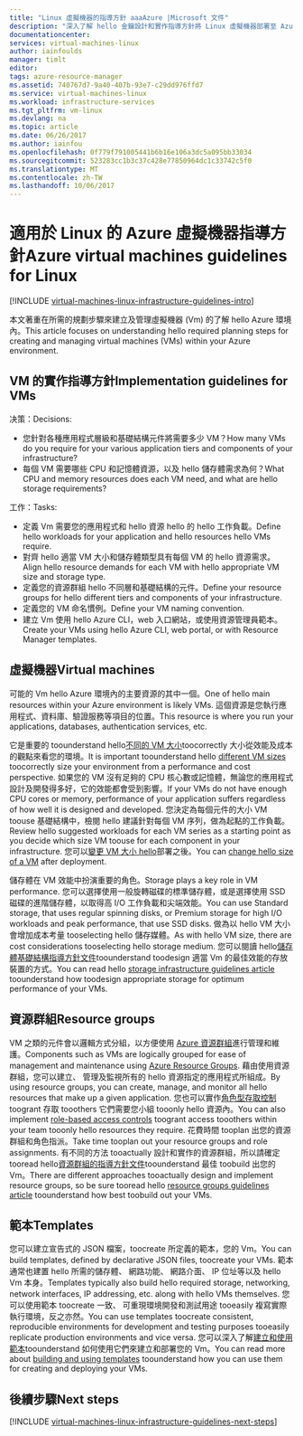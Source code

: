 ```yaml
---
title: "Linux 虛擬機器的指導方針 aaaAzure |Microsoft 文件"
description: "深入了解 hello 金鑰設計和實作指導方針將 Linux 虛擬機器部署至 Azure"
documentationcenter: 
services: virtual-machines-linux
author: iainfoulds
manager: timlt
editor: 
tags: azure-resource-manager
ms.assetid: 740767d7-9a40-407b-93e7-c29dd976ffd7
ms.service: virtual-machines-linux
ms.workload: infrastructure-services
ms.tgt_pltfrm: vm-linux
ms.devlang: na
ms.topic: article
ms.date: 06/26/2017
ms.author: iainfou
ms.openlocfilehash: 0f779f791005441b6b16e106a3dc5a095bb33034
ms.sourcegitcommit: 523283cc1b3c37c428e77850964dc1c33742c5f0
ms.translationtype: MT
ms.contentlocale: zh-TW
ms.lasthandoff: 10/06/2017
---
```

# <a name="azure-virtual-machines-guidelines-for-linux"></a><span data-ttu-id="16618-103">適用於 Linux 的 Azure 虛擬機器指導方針</span><span class="sxs-lookup"><span data-stu-id="16618-103">Azure virtual machines guidelines for Linux</span></span>
[!INCLUDE [virtual-machines-linux-infrastructure-guidelines-intro](../../../includes/virtual-machines-linux-infrastructure-guidelines-intro.md)]

<span data-ttu-id="16618-104">本文著重在所需的規劃步驟來建立及管理虛擬機器 (Vm) 的了解 hello Azure 環境內。</span><span class="sxs-lookup"><span data-stu-id="16618-104">This article focuses on understanding hello required planning steps for creating and managing virtual machines (VMs) within your Azure environment.</span></span>

## <a name="implementation-guidelines-for-vms"></a><span data-ttu-id="16618-105">VM 的實作指導方針</span><span class="sxs-lookup"><span data-stu-id="16618-105">Implementation guidelines for VMs</span></span>
<span data-ttu-id="16618-106">决策：</span><span class="sxs-lookup"><span data-stu-id="16618-106">Decisions:</span></span>

* <span data-ttu-id="16618-107">您針對各種應用程式層級和基礎結構元件將需要多少 VM？</span><span class="sxs-lookup"><span data-stu-id="16618-107">How many VMs do you require for your various application tiers and components of your infrastructure?</span></span>
* <span data-ttu-id="16618-108">每個 VM 需要哪些 CPU 和記憶體資源，以及 hello 儲存體需求為何？</span><span class="sxs-lookup"><span data-stu-id="16618-108">What CPU and memory resources does each VM need, and what are hello storage requirements?</span></span>

<span data-ttu-id="16618-109">工作：</span><span class="sxs-lookup"><span data-stu-id="16618-109">Tasks:</span></span>

* <span data-ttu-id="16618-110">定義 Vm 需要您的應用程式和 hello 資源 hello 的 hello 工作負載。</span><span class="sxs-lookup"><span data-stu-id="16618-110">Define hello workloads for your application and hello resources hello VMs require.</span></span>
* <span data-ttu-id="16618-111">對齊 hello 適當 VM 大小和儲存體類型具有每個 VM 的 hello 資源需求。</span><span class="sxs-lookup"><span data-stu-id="16618-111">Align hello resource demands for each VM with hello appropriate VM size and storage type.</span></span>
* <span data-ttu-id="16618-112">定義您的資源群組 hello 不同層和基礎結構的元件。</span><span class="sxs-lookup"><span data-stu-id="16618-112">Define your resource groups for hello different tiers and components of your infrastructure.</span></span>
* <span data-ttu-id="16618-113">定義您的 VM 命名慣例。</span><span class="sxs-lookup"><span data-stu-id="16618-113">Define your VM naming convention.</span></span>
* <span data-ttu-id="16618-114">建立 Vm 使用 hello Azure CLI，web 入口網站，或使用資源管理員範本。</span><span class="sxs-lookup"><span data-stu-id="16618-114">Create your VMs using hello Azure CLI, web portal, or with Resource Manager templates.</span></span>

## <a name="virtual-machines"></a><span data-ttu-id="16618-115">虛擬機器</span><span class="sxs-lookup"><span data-stu-id="16618-115">Virtual machines</span></span>
<span data-ttu-id="16618-116">可能的 Vm hello Azure 環境內的主要資源的其中一個。</span><span class="sxs-lookup"><span data-stu-id="16618-116">One of hello main resources within your Azure environment is likely VMs.</span></span> <span data-ttu-id="16618-117">這個資源是您執行應用程式、資料庫、驗證服務等項目的位置。</span><span class="sxs-lookup"><span data-stu-id="16618-117">This resource is where you run your applications, databases, authentication services, etc.</span></span>

<span data-ttu-id="16618-118">它是重要的 toounderstand hello[不同的 VM 大小](sizes.md)toocorrectly 大小從效能及成本的觀點來看您的環境。</span><span class="sxs-lookup"><span data-stu-id="16618-118">It is important toounderstand hello [different VM sizes](sizes.md) toocorrectly size your environment from a performance and cost perspective.</span></span> <span data-ttu-id="16618-119">如果您的 VM 沒有足夠的 CPU 核心數或記憶體，無論您的應用程式設計及開發得多好，它的效能都會受到影響。</span><span class="sxs-lookup"><span data-stu-id="16618-119">If your VMs do not have enough CPU cores or memory, performance of your application suffers regardless of how well it is designed and developed.</span></span> <span data-ttu-id="16618-120">您決定為每個元件的大小 VM toouse 基礎結構中，檢閱 hello 建議針對每個 VM 序列，做為起點的工作負載。</span><span class="sxs-lookup"><span data-stu-id="16618-120">Review hello suggested workloads for each VM series as a starting point as you decide which size VM toouse for each component in your infrastructure.</span></span> <span data-ttu-id="16618-121">您可以[變更 VM 大小 hello](change-vm-size.md)部署之後。</span><span class="sxs-lookup"><span data-stu-id="16618-121">You can [change hello size of a VM](change-vm-size.md) after deployment.</span></span>

<span data-ttu-id="16618-122">儲存體在 VM 效能中扮演重要的角色。</span><span class="sxs-lookup"><span data-stu-id="16618-122">Storage plays a key role in VM performance.</span></span> <span data-ttu-id="16618-123">您可以選擇使用一般旋轉磁碟的標準儲存體，或是選擇使用 SSD 磁碟的進階儲存體，以取得高 I/O 工作負載和尖端效能。</span><span class="sxs-lookup"><span data-stu-id="16618-123">You can use Standard storage, that uses regular spinning disks, or Premium storage for high I/O workloads and peak performance, that use SSD disks.</span></span> <span data-ttu-id="16618-124">做為以 hello VM 大小會增加成本考量 tooselecting hello 儲存媒體。</span><span class="sxs-lookup"><span data-stu-id="16618-124">As with hello VM size, there are cost considerations tooselecting hello storage medium.</span></span> <span data-ttu-id="16618-125">您可以閱讀 hello[儲存體基礎結構指導方針文件](infrastructure-storage-solutions-guidelines.md)toounderstand toodesign 適當 Vm 的最佳效能的存放裝置的方式。</span><span class="sxs-lookup"><span data-stu-id="16618-125">You can read hello [storage infrastructure guidelines article](infrastructure-storage-solutions-guidelines.md) toounderstand how toodesign appropriate storage for optimum performance of your VMs.</span></span>

## <a name="resource-groups"></a><span data-ttu-id="16618-126">資源群組</span><span class="sxs-lookup"><span data-stu-id="16618-126">Resource groups</span></span>
<span data-ttu-id="16618-127">VM 之類的元件會以邏輯方式分組，以方便使用 [Azure 資源群組](../../azure-resource-manager/resource-group-overview.md)進行管理和維護。</span><span class="sxs-lookup"><span data-stu-id="16618-127">Components such as VMs are logically grouped for ease of management and maintenance using [Azure Resource Groups](../../azure-resource-manager/resource-group-overview.md).</span></span> <span data-ttu-id="16618-128">藉由使用資源群組，您可以建立、 管理及監視所有的 hello 資源指定的應用程式所組成。</span><span class="sxs-lookup"><span data-stu-id="16618-128">By using resource groups, you can create, manage, and monitor all hello resources that make up a given application.</span></span> <span data-ttu-id="16618-129">您也可以實作[角色型存取控制](../../active-directory/role-based-access-control-what-is.md)toogrant 存取 tooothers 它們需要您小組 tooonly hello 資源內。</span><span class="sxs-lookup"><span data-stu-id="16618-129">You can also implement [role-based access controls](../../active-directory/role-based-access-control-what-is.md) toogrant access tooothers within your team tooonly hello resources they require.</span></span> <span data-ttu-id="16618-130">花費時間 tooplan 出您的資源群組和角色指派。</span><span class="sxs-lookup"><span data-stu-id="16618-130">Take time tooplan out your resource groups and role assignments.</span></span> <span data-ttu-id="16618-131">有不同的方法 tooactually 設計和實作的資源群組，所以請確定 tooread hello[資源群組的指導方針文件](infrastructure-resource-groups-guidelines.md)toounderstand 最佳 toobuild 出您的 Vm。</span><span class="sxs-lookup"><span data-stu-id="16618-131">There are different approaches tooactually design and implement resource groups, so be sure tooread hello [resource groups guidelines article](infrastructure-resource-groups-guidelines.md) toounderstand how best toobuild out your VMs.</span></span>

## <a name="templates"></a><span data-ttu-id="16618-132">範本</span><span class="sxs-lookup"><span data-stu-id="16618-132">Templates</span></span>
<span data-ttu-id="16618-133">您可以建立宣告式的 JSON 檔案，toocreate 所定義的範本，您的 Vm。</span><span class="sxs-lookup"><span data-stu-id="16618-133">You can build templates, defined by declarative JSON files, toocreate your VMs.</span></span> <span data-ttu-id="16618-134">範本通常也建置 hello 所需的儲存體、 網路功能、 網路介面、 IP 位址等以及 hello Vm 本身。</span><span class="sxs-lookup"><span data-stu-id="16618-134">Templates typically also build hello required storage, networking, network interfaces, IP addressing, etc. along with hello VMs themselves.</span></span> <span data-ttu-id="16618-135">您可以使用範本 toocreate 一致、 可重現環境開發和測試用途 tooeasily 複寫實際執行環境，反之亦然。</span><span class="sxs-lookup"><span data-stu-id="16618-135">You can use templates toocreate consistent, reproducible environments for development and testing purposes tooeasily replicate production environments and vice versa.</span></span> <span data-ttu-id="16618-136">您可以深入了解[建立和使用範本](../../azure-resource-manager/resource-group-overview.md#template-deployment)toounderstand 如何使用它們來建立和部署您的 Vm。</span><span class="sxs-lookup"><span data-stu-id="16618-136">You can read more about [building and using templates](../../azure-resource-manager/resource-group-overview.md#template-deployment) toounderstand how you can use them for creating and deploying your VMs.</span></span>

## <a name="next-steps"></a><span data-ttu-id="16618-137">後續步驟</span><span class="sxs-lookup"><span data-stu-id="16618-137">Next steps</span></span>
[!INCLUDE [virtual-machines-linux-infrastructure-guidelines-next-steps](../../../includes/virtual-machines-linux-infrastructure-guidelines-next-steps.md)]

